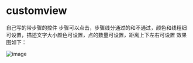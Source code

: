 # customview
自己写的带步骤的控件
步骤可以点击，步骤线分通过的和不通过，颜色和线粗细可设置，描述文字大小颜色可设置，点的数量可设置，距离上下左右可设置
效果图如下：

![image](https://github.com/nbbzh/customview/blob/master/images/1592372648(1).jpg)
